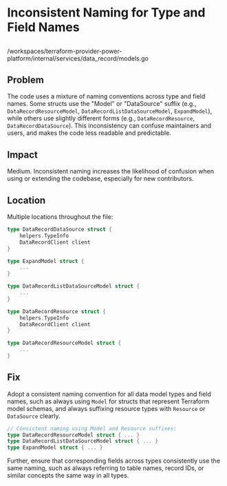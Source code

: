 # Inconsistent Naming for Type and Field Names

##

/workspaces/terraform-provider-power-platform/internal/services/data_record/models.go

## Problem

The code uses a mixture of naming conventions across type and field names. Some structs use the "Model" or "DataSource" suffix (e.g., `DataRecordResourceModel`, `DataRecordListDataSourceModel`, `ExpandModel`), while others use slightly different forms (e.g., `DataRecordResource`, `DataRecordDataSource`). This inconsistency can confuse maintainers and users, and makes the code less readable and predictable.

## Impact

Medium. Inconsistent naming increases the likelihood of confusion when using or extending the codebase, especially for new contributors.

## Location

Multiple locations throughout the file:

```go
type DataRecordDataSource struct {
	helpers.TypeInfo
	DataRecordClient client
}

type ExpandModel struct {
    ...
}

type DataRecordListDataSourceModel struct {
    ...
}

type DataRecordResource struct {
	helpers.TypeInfo
	DataRecordClient client
}

type DataRecordResourceModel struct {
    ...
}
```

## Fix

Adopt a consistent naming convention for all data model types and field names, such as always using `Model` for structs that represent Terraform model schemas, and always suffixing resource types with `Resource` or `DataSource` clearly.

```go
// Consistent naming using Model and Resource suffixes:
type DataRecordResourceModel struct { ... }
type DataRecordListDataSourceModel struct { ... }
type ExpandModel struct { ... }
```

Further, ensure that corresponding fields across types consistently use the same naming, such as always referring to table names, record IDs, or similar concepts the same way in all types.

